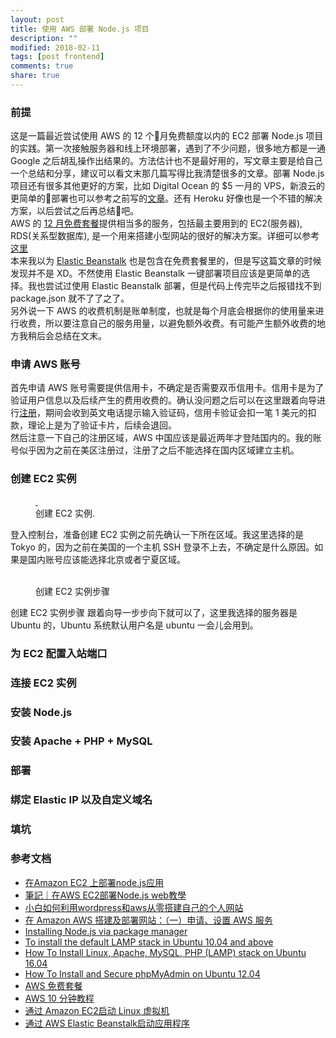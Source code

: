 ```yaml
---
layout: post
title: 使用 AWS 部署 Node.js 项目
description: ""
modified: 2018-02-11
tags: [post frontend]
comments: true
share: true
---
```


### 前提
这是一篇最近尝试使用 AWS 的 12 个月免费额度以内的 EC2 部署 Node.js 项目的实践。第一次接触服务器和线上环境部署，遇到了不少问题，很多地方都是一通 Google 之后胡乱操作出结果的。方法估计也不是最好用的，写文章主要是给自己一个总结和分享，建议可以看文末那几篇写得比我清楚很多的文章。部署 Node.js 项目还有很多其他更好的方案，比如 Digital Ocean 的 $5 一月的 VPS，新浪云的更简单的部署也可以参考之前写的[文章](http://oxxd.github.io/nodejs-sinacloud)。还有 Heroku 好像也是一个不错的解决方案，以后尝试之后再总结吧。  
AWS 的 [12 月免费套餐](https://aws.amazon.com/cn/free/)提供相当多的服务，包括最主要用到的 EC2(服务器), RDS(关系型数据库), 是一个用来搭建小型网站的很好的解决方案。详细可以参考[这里](https://aws.amazon.com/cn/free/faqs/?ft=nf&refid=ha_a131L000005CqVRQA0)  
本来我以为 [Elastic Beanstalk](https://aws.amazon.com/cn/getting-started/tutorials/launch-an-app/) 也是包含在免费套餐里的，但是写这篇文章的时候发现并不是 XD。不然使用 Elastic Beanstalk 一键部署项目应该是更简单的选择。我也尝试过使用 Elastic Beanstalk 部署，但是代码上传完毕之后报错找不到 package.json 就不了了之了。  
另外说一下 AWS 的收费机制是账单制度，也就是每个月底会根据你的使用量来进行收费，所以要注意自己的服务用量，以避免额外收费。有可能产生额外收费的地方我稍后会总结在文末。

### 申请 AWS 账号
首先申请 AWS 账号需要提供信用卡，不确定是否需要双币信用卡。信用卡是为了验证用户信息以及后续产生的费用收费的。确认没问题之后可以在这里跟着向导进行[注册](https://aws.amazon.com/cn/free/)，期间会收到英文电话提示输入验证码，信用卡验证会扣一笔 1 美元的扣款，理论上是为了验证卡片，后续会退回。  
然后注意一下自己的注册区域，AWS 中国应该是最近两年才登陆国内的。我的账号似乎因为之前在美区注册过，注册了之后不能选择在国内区域建立主机。

### 创建 EC2 实例
<figure class="half">
    <a href="../images/nodejs-aws-tk.png">
        <img src="../images/nodejs-aws-tk.png" alt="">
    </a>
    <a href="../images/nodejs-aws-ec2.png">
        <img src="../images/nodejs-aws-ec2.png" alt="">
    </a>
	<figcaption><span>创建 EC2 实例</span>.</figcaption>
</figure>
登入控制台，准备创建 EC2 实例之前先确认一下所在区域。我这里选择的是 Tokyo 的，因为之前在美国的一个主机 SSH 登录不上去，不确定是什么原因。如果是国内账号应该能选择北京或者宁夏区域。

<figure class="third">
	<a href="../images/nodejs-aws01.png"><img src="../images/nodejs-aws01.png" alt=""></a>
	<a href="../images/nodejs-aws02.png"><img src="../images/nodejs-aws02.png" alt=""></a>
	<a href="../images/nodejs-aws03.png"><img src="../images/nodejs-aws03.png" alt=""></a>
	<a href="../images/nodejs-aws04.png"><img src="../images/nodejs-aws04.png" alt=""></a>
	<a href="../images/nodejs-aws05.png"><img src="../images/nodejs-aws05.png" alt=""></a>
	<a href="../images/nodejs-aws06.png"><img src="../images/nodejs-aws06.png" alt=""></a>
	<figcaption>创建 EC2 实例步骤</figcaption>
</figure>
创建 EC2 实例步骤  跟着向导一步步向下就可以了，这里我选择的服务器是 Ubuntu 的，Ubuntu 系统默认用户名是 ubuntu 一会儿会用到。

### 为 EC2 配置入站端口

### 连接 EC2 实例

### 安装 Node.js

### 安装 Apache + PHP + MySQL

### 部署

### 绑定 Elastic IP 以及自定义域名

### 填坑


### 参考文档
* [在Amazon EC2 上部署node.js应用](http://ned11.iteye.com/blog/1775898)
* [筆記｜在AWS EC2部署Node.js web教學](http://dez.logdown.com/posts/2017/04/07/aws-ec2-deploy-nodejs-web-app)
* [小白如何利用wordpress和aws从零搭建自己的个人网站](http://www.yours1989.com/52/)
* [在 Amazon AWS 搭建及部署网站：（一）申请、设置 AWS 服务](http://www.cnblogs.com/deltacat/p/amazon-aws-web-1.html)
* [Installing Node.js via package manager](https://nodejs.org/en/download/package-manager/#debian-and-ubuntu-based-linux-distributions)
* [To install the default LAMP stack in Ubuntu 10.04 and above](https://help.ubuntu.com/community/ApacheMySQLPHP)
* [How To Install Linux, Apache, MySQL, PHP (LAMP) stack on Ubuntu 16.04](https://www.digitalocean.com/community/tutorials/how-to-install-linux-apache-mysql-php-lamp-stack-on-ubuntu-16-04)
* [How To Install and Secure phpMyAdmin on Ubuntu 12.04](https://www.digitalocean.com/community/tutorials/how-to-install-and-secure-phpmyadmin-on-ubuntu-12-04)
* [AWS 免费套餐](https://aws.amazon.com/cn/free/)
* [AWS 10 分钟教程](https://aws.amazon.com/cn/getting-started/tutorials/)
* [通过 Amazon EC2启动 Linux 虚拟机](https://aws.amazon.com/cn/getting-started/tutorials/launch-a-virtual-machine/)
* [通过 AWS Elastic Beanstalk启动应用程序](https://aws.amazon.com/cn/getting-started/tutorials/launch-an-app/)